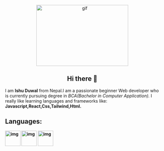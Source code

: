 <p align="center"><img alt="gif" src="https://media0.giphy.com/media/qgQUggAC3Pfv687qPC/giphy.gif" height="200" width="300"></p>
<h2 align="center">Hi there 👋</h2>
I am <b>Ishu Duwal</b> from Nepal.I am a passionate beginner Web developer who is currently pursuing degree in <i>BCA(Bachelor in Computer Application).</i> I really like learning languages and frameworks like: <b>Javascript,React,Css,Tailwind,Html.<b>
<h2 align="left">Languages:</h2>
<a href="#"><img src="https://cdn.pixabay.com/photo/2017/08/05/11/16/logo-2582748_640.png" alt="img" height="50" width="50"></a>
<a href="#"><img src="https://cdn.pixabay.com/photo/2017/08/05/11/16/logo-2582747_1280.png" alt="img" height="50" width="50"></a>
<a href="#"><img src="https://cdn.pixabay.com/photo/2015/04/23/17/41/javascript-736400_1280.png" alt="img" height="50" width="50"></a>
             
   

